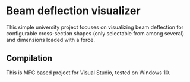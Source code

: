 # Beam deflection visualizer

This simple university project focuses on visualizing beam deflection for configurable cross-section shapes (only selectable from among several) and dimensions loaded with a force.

## Compilation

This is MFC based project for Visual Studio, tested on Windows 10.
